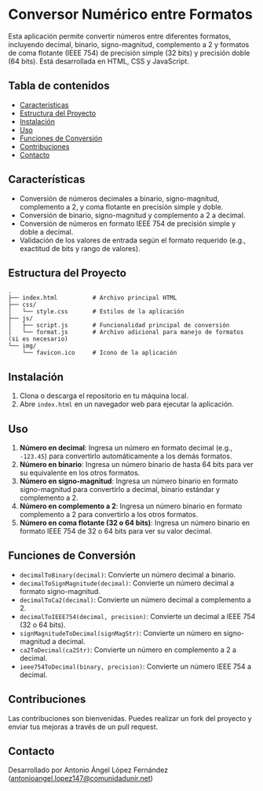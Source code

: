 
# Conversor Numérico entre Formatos

Esta aplicación permite convertir números entre diferentes formatos, incluyendo decimal, binario, signo-magnitud, complemento a 2 y formatos de coma flotante (IEEE 754) de precisión simple (32 bits) y precisión doble (64 bits). Está desarrollada en HTML, CSS y JavaScript.

## Tabla de contenidos

- [Características](#características)
- [Estructura del Proyecto](#estructura-del-proyecto)
- [Instalación](#instalación)
- [Uso](#uso)
- [Funciones de Conversión](#funciones-de-conversión)
- [Contribuciones](#contribuciones)
- [Contacto](#contacto)

## Características

- Conversión de números decimales a binario, signo-magnitud, complemento a 2, y coma flotante en precisión simple y doble.
- Conversión de binario, signo-magnitud y complemento a 2 a decimal.
- Conversión de números en formato IEEE 754 de precisión simple y doble a decimal.
- Validación de los valores de entrada según el formato requerido (e.g., exactitud de bits y rango de valores).
  
## Estructura del Proyecto

```plaintext
.
├── index.html          # Archivo principal HTML
├── css/
│   └── style.css       # Estilos de la aplicación
├── js/
│   ├── script.js       # Funcionalidad principal de conversión
│   └── format.js       # Archivo adicional para manejo de formatos (si es necesario)
└── img/
    └── favicon.ico     # Icono de la aplicación
```

## Instalación

1. Clona o descarga el repositorio en tu máquina local.
2. Abre `index.html` en un navegador web para ejecutar la aplicación.

## Uso

1. **Número en decimal**: Ingresa un número en formato decimal (e.g., `-123.45`) para convertirlo automáticamente a los demás formatos.
2. **Número en binario**: Ingresa un número binario de hasta 64 bits para ver su equivalente en los otros formatos.
3. **Número en signo-magnitud**: Ingresa un número binario en formato signo-magnitud para convertirlo a decimal, binario estándar y complemento a 2.
4. **Número en complemento a 2**: Ingresa un número binario en formato complemento a 2 para convertirlo a los otros formatos.
5. **Número en coma flotante (32 o 64 bits)**: Ingresa un número binario en formato IEEE 754 de 32 o 64 bits para ver su valor decimal.

## Funciones de Conversión

- `decimalToBinary(decimal)`: Convierte un número decimal a binario.
- `decimalToSignMagnitude(decimal)`: Convierte un número decimal a formato signo-magnitud.
- `decimalToCa2(decimal)`: Convierte un número decimal a complemento a 2.
- `decimalToIEEE754(decimal, precision)`: Convierte un decimal a IEEE 754 (32 o 64 bits).
- `signMagnitudeToDecimal(signMagStr)`: Convierte un número en signo-magnitud a decimal.
- `ca2ToDecimal(ca2Str)`: Convierte un número en complemento a 2 a decimal.
- `ieee754ToDecimal(binary, precision)`: Convierte un número IEEE 754 a decimal.

## Contribuciones

Las contribuciones son bienvenidas. Puedes realizar un fork del proyecto y enviar tus mejoras a través de un pull request.

## Contacto

Desarrollado por Antonio Ángel López Fernández (<antonioangel.lopez147@comunidadunir.net>)
